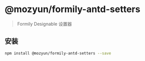 # @mozyun/formily-antd-setters

> Formily Designable 设置器

## 安装

```bash
npm install @mozyun/formily-antd-setters --save
```
